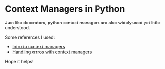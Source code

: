 # Context Managers in Python

Just like decorators, python context managers are also widely used yet little understood.

Some references I used:
+ [Intro to context managers](https://jeffknupp.com/blog/2016/03/07/python-with-context-managers/)
+ [Handling errros with context managers](https://alysivji.github.io/managing-resources-with-context-managers-pythonic.html)

Hope it helps!